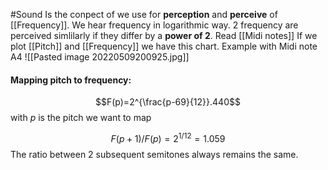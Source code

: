 #Sound 
Is the conpect of we use for **perception** and **perceive** of [[Frequency]]. We hear frequency in logarithmic way. 2 frequency are perceived simlilarly if they differ by a **power of 2**.
Read [[Midi notes]] 
If we plot [[Pitch]] and [[Frequency]] we have this chart. Example with Midi note A4
![[Pasted image 20220509200925.jpg]]
#### Mapping pitch to frequency:
$$F(p)=2^{\frac{p-69}{12}}.440$$
with $p$ is the pitch we want to map

$$F(p+1)/F(p)=2^{1/12}=1.059$$
The ratio between 2 subsequent semitones always remains the same.
